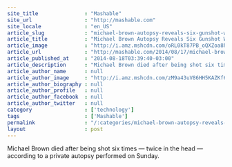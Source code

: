 ```yaml
---
site_title               : "Mashable"
site_url                 : "http://mashable.com"
site_locale              : "en_US"
article_slug             : "michael-brown-autopsy-reveals-six-gunshot-wounds"
article_title            : "Michael Brown Autopsy Reveals Six Gunshot Wounds"
article_image            : "http://i.amz.mshcdn.com/oRL0kT87PB_oQXZoa8hNtg5i8dM=/1200x627/2014%2F08%2F18%2Fe8%2FFerguson211.052c6.jpg"
article_url              : "http://mashable.com/2014/08/17/michael-brown-autopsy-shot-six-times/"
article_published_at     : "2014-08-18T03:39:40-03:00"
article_description      : "Michael Brown died after being shot six times — twice in the head — according to a private autopsy performed on Sunday."
article_author_name      : null
article_author_image     : "http://i.amz.mshcdn.com/zM9a43uV86HH5KAZKf60fxMhjCE=/90x90/2016%2F06%2F30%2Fc7%2F201507140cHeadshot_20.2ccee.3dd9e.jpg"
article_author_biography : null
article_author_profile   : null
article_author_facebook  : null
article_author_twitter   : null
category                 : ['technology']
tags                     : ['Mashable']
permalink                : "/:categories/michael-brown-autopsy-reveals-six-gunshot-wounds/"
layout                   : post
---
```


Michael Brown died after being shot six times — twice in the head — according to a private autopsy performed on Sunday.
